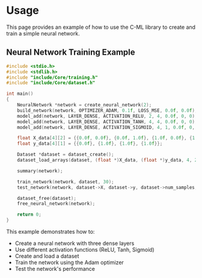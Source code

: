 # Usage

This page provides an example of how to use the C-ML library to create and train a simple neural network.

## Neural Network Training Example

```c
#include <stdio.h>
#include <stdlib.h>
#include "include/Core/training.h"
#include "include/Core/dataset.h"

int main()
{
    NeuralNetwork *network = create_neural_network(2);
    build_network(network, OPTIMIZER_ADAM, 0.1f, LOSS_MSE, 0.0f, 0.0f);
    model_add(network, LAYER_DENSE, ACTIVATION_RELU, 2, 4, 0.0f, 0, 0);
    model_add(network, LAYER_DENSE, ACTIVATION_TANH, 4, 4, 0.0f, 0, 0);
    model_add(network, LAYER_DENSE, ACTIVATION_SIGMOID, 4, 1, 0.0f, 0, 0);

    float X_data[4][2] = {{0.0f, 0.0f}, {0.0f, 1.0f}, {1.0f, 0.0f}, {1.0f, 1.0f}};
    float y_data[4][1] = {{0.0f}, {1.0f}, {1.0f}, {1.0f}};

    Dataset *dataset = dataset_create();
    dataset_load_arrays(dataset, (float *)X_data, (float *)y_data, 4, 2, 1);

    summary(network);

    train_network(network, dataset, 30);
    test_network(network, dataset->X, dataset->y, dataset->num_samples, NULL);

    dataset_free(dataset);
    free_neural_network(network);

    return 0;
}
```

This example demonstrates how to:
- Create a neural network with three dense layers
- Use different activation functions (ReLU, Tanh, Sigmoid)
- Create and load a dataset
- Train the network using the Adam optimizer
- Test the network's performance

